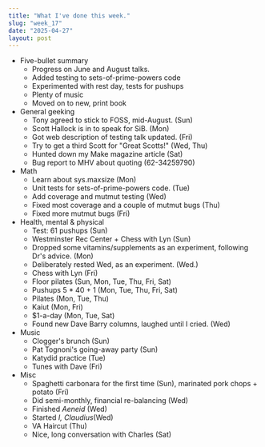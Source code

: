 ```yaml
---
title: "What I've done this week."
slug: "week_17"
date: "2025-04-27"
layout: post
---
```


* Five-bullet summary
    - Progress on June and August talks.
    - Added testing to sets-of-prime-powers code
    - Experimented with rest day, tests for pushups
    - Plenty of music
    - Moved on to new, print book
* General geeking
    - Tony agreed to stick to FOSS, mid-August. (Sun)
    - Scott Hallock is in to speak for SiB. (Mon)
    - Got web description of testing talk updated. (Fri)
    - Try to get a third Scott for "Great Scotts!" (Wed, Thu)
    - Hunted down my Make magazine article (Sat)
    - Bug report to MHV about quoting (62-34259790)
* Math
    - Learn about sys.maxsize (Mon)
    - Unit tests for sets-of-prime-powers code. (Tue)
    - Add coverage and mutmut testing (Wed)
    - Fixed most coverage and a couple of mutmut bugs (Thu)
    - Fixed more mutmut bugs (Fri)
* Health, mental & physical
    - Test: 61 pushups (Sun)
    - Westminster Rec Center + Chess with Lyn (Sun)
    - Dropped some vitamins/supplements as an experiment, following Dr's advice. (Mon)
    - Deliberately rested Wed, as an experiment. (Wed.)
    - Chess with Lyn (Fri)
    - Floor pilates (Sun, Mon, Tue, Thu, Fri, Sat)
    - Pushups 5 * 40 + 1 (Mon, Tue, Thu, Fri, Sat)
    - Pilates (Mon, Tue, Thu)
    - Kaiut (Mon, Fri)
    - $1-a-day (Mon, Tue, Sat)
    - Found new Dave Barry columns, laughed until I cried. (Wed)
* Music
    - Clogger's brunch (Sun)
    - Pat Tognoni's going-away party (Sun)
    - Katydid practice (Tue)
    - Tunes with Dave (Fri)
* Misc
    - Spaghetti carbonara for the first time (Sun), marinated pork chops + potato (Fri)
    - Did semi-monthly, financial re-balancing (Wed)
    - Finished *Aeneid* (Wed)
    - Started *I, Claudius*(Wed)
    - VA Haircut (Thu)
    - Nice, long conversation with Charles (Sat)
